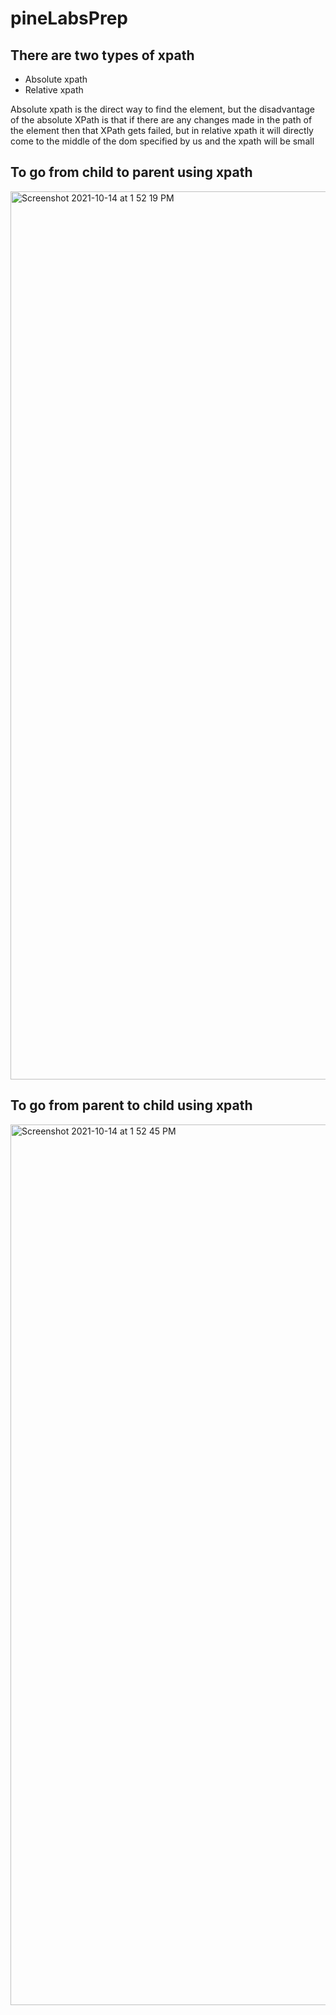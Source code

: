 # pineLabsPrep

## There are two types of xpath
- Absolute xpath
- Relative xpath

Absolute xpath is the direct way to find the element, but the disadvantage of the absolute XPath is that if there are any changes made in the path of the element then that XPath gets failed, but in relative xpath it will directly come to the middle of the dom specified by us and the xpath will be small 
## To go from child to parent using xpath
<img width="1421" alt="Screenshot 2021-10-14 at 1 52 19 PM" src="https://user-images.githubusercontent.com/85623711/137284090-3fe16ef5-0faf-437f-ad54-11065df1edb7.png">

## To go from parent to child using xpath
<img width="1409" alt="Screenshot 2021-10-14 at 1 52 45 PM" src="https://user-images.githubusercontent.com/85623711/137284453-a81b3ac7-1a88-4f20-ba7b-5cb447e9e395.png">
